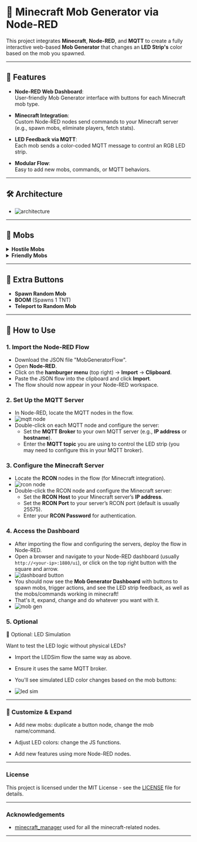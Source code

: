 # 🧱 Minecraft Mob Generator via Node-RED
This project integrates **Minecraft**, **Node-RED**, and **MQTT** to create a fully interactive web-based **Mob Generator** that changes an **LED Strip's** color based on the mob you spawned.

---

## 🚀 Features

- **Node-RED Web Dashboard**:  
  User-friendly Mob Generator interface with buttons for each Minecraft mob type.

- **Minecraft Integration**:  
  Custom Node-RED nodes send commands to your Minecraft server (e.g., spawn mobs, eliminate players, fetch stats).

- **LED Feedback via MQTT**:  
  Each mob sends a color-coded MQTT message to control an RGB LED strip.

- **Modular Flow**:  
  Easy to add new mobs, commands, or MQTT behaviors.

---

## 🛠️ Architecture

- ![architecture](https://github.com/RemmyDev/Mob-Generator/blob/main/Images/Screenshot%202025-05-21%20133343.png)

---

## 👾 Mobs

<details>
  <summary><strong>Hostile Mobs</strong></summary>
  
  - Blaze  
  - Creeper  
  - Zombie  
  - Skeleton  
  - Wither Skeleton  
  - Spider  
  - Witch  
  - Enderman

</details>

<details>
  <summary><strong>Friendly Mobs</strong></summary>
  
  - Cow  
  - Chicken  
  - Pig  
  - Sheep
  
</details>

---

## 🎉 Extra Buttons

- **Spawn Random Mob**  
- **BOOM** (Spawns 1 TNT)  
- **Teleport to Random Mob**

---

## 📝 How to Use

### 1. Import the Node-RED Flow
- Download the JSON file "MobGeneratorFlow".
- Open **Node-RED**.
- Click on the **hamburger menu** (top right) → **Import** → **Clipboard**.
- Paste the JSON flow into the clipboard and click **Import**.
- The flow should now appear in your Node-RED workspace.

### 2. Set Up the MQTT Server
- In Node-RED, locate the MQTT nodes in the flow.
-  ![mqtt node](https://github.com/RemmyDev/Mob-Generator/blob/main/Images/Screenshot%202025-05-14%20142115.png?raw=true)
- Double-click on each MQTT node and configure the server:
  - Set the **MQTT Broker** to your own MQTT server (e.g., **IP address** or **hostname**).
  - Enter the **MQTT topic** you are using to control the LED strip (you may need to configure this in your MQTT broker).

### 3. Configure the Minecraft Server
- Locate the **RCON** nodes in the flow (for Minecraft integration).
-  ![rcon node](https://github.com/RemmyDev/Mob-Generator/blob/main/Images/Screenshot%202025-05-14%20142108.png?raw=true)
- Double-click the RCON node and configure the Minecraft server:
  - Set the **RCON Host** to your Minecraft server’s **IP address**.
  - Set the **RCON Port** to your server’s RCON port (default is usually 25575).
  - Enter your **RCON Password** for authentication.

### 4. Access the Dashboard
- After importing the flow and configuring the servers, deploy the flow in Node-RED.
- Open a browser and navigate to your Node-RED dashboard (usually `http://<your-ip>:1880/ui`), or click on the top right button with the square and arrow.
-  ![dashboard button](https://github.com/RemmyDev/Mob-Generator/blob/main/Images/Screenshot%202025-05-14%20142057.png?raw=true)
- You should now see the **Mob Generator Dashboard** with buttons to spawn mobs, trigger actions, and see the LED strip feedback, as well as the mobs/commands working in minecraft!
- That's it, expand, change and do whatever you want with it.
- ![mob gen](https://github.com/RemmyDev/Mob-Generator/blob/main/Images/Screenshot%202025-05-20%20084637.png?raw=true)

### 5. Optional
🧪 Optional: LED Simulation

Want to test the LED logic without physical LEDs?

- Import the LEDSim flow the same way as above.

- Ensure it uses the same MQTT broker.

- You'll see simulated LED color changes based on the mob buttons:

- ![led sim](https://github.com/RemmyDev/Mob-Generator/blob/main/Images/Screenshot%202025-05-20%20084619.png?raw=true)

  
---
  
### 🔧 Customize & Expand

- Add new mobs: duplicate a button node, change the mob name/command.

- Adjust LED colors: change the JS functions.

- Add new features using more Node-RED nodes.
  
---

### License

This project is licensed under the MIT License - see the [LICENSE](https://github.com/RemmyDev/Mob-Generator/blob/main/LICENSE) file for details.

---

### Acknowledgements
- [minecraft_manager](https://github.com/schto173/minecraft_manager) used for all the minecraft-related nodes.
  
---

